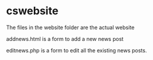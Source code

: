 # cswebsite

The files in the website folder are the actual website

addnews.html is a form to add a new news post

editnews.php is a form to edit all the existing news posts. 

